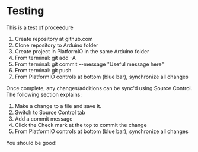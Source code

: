 # Testing
This is a test of proceedure

1.  Create repository at github.com
2.  Clone repository to Arduino folder
3.  Create project in PlatformIO in the same Arduino folder
4.  From terminal:  git add -A
5.  From terminal:  git commit --message "Useful message here"
6.  From terminal:  git push
7.  From PlatformIO controls at bottom (blue bar), synchronize all changes

Once complete, any changes/additions can be sync'd using Source Control.
The following section explains:

1.  Make a change to a file and save it.
2.  Switch to Source Control tab
3.  Add a commit message
4.  Click the Check mark at the top to commit the change
5.  From PlatformIO controls at bottom (blue bar), synchronize all changes

You should be good!